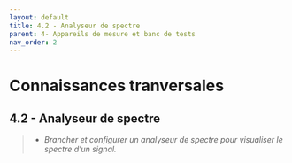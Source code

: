 ```yaml
---
layout: default
title: 4.2 - Analyseur de spectre
parent: 4- Appareils de mesure et banc de tests
nav_order: 2
---
```


# Connaissances tranversales

## 4.2 - Analyseur de spectre

> - *Brancher et configurer un analyseur de spectre pour visualiser le spectre d’un signal.*